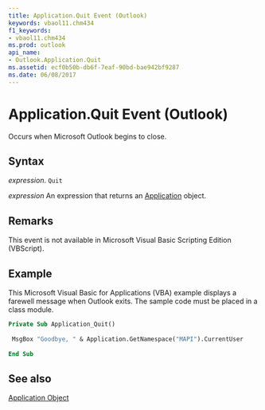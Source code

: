 ```yaml
---
title: Application.Quit Event (Outlook)
keywords: vbaol11.chm434
f1_keywords:
- vbaol11.chm434
ms.prod: outlook
api_name:
- Outlook.Application.Quit
ms.assetid: ecf0b50b-db6f-7eaf-90bd-bae942bf9287
ms.date: 06/08/2017
---
```



# Application.Quit Event (Outlook)

Occurs when Microsoft Outlook begins to close. 


## Syntax

 _expression_. `Quit`

 _expression_ An expression that returns an [Application](./Outlook.Application.md) object.


## Remarks

This event is not available in Microsoft Visual Basic Scripting Edition (VBScript).


## Example

This Microsoft Visual Basic for Applications (VBA) example displays a farewell message when Outlook exits. The sample code must be placed in a class module.


```vb
Private Sub Application_Quit() 
 
 MsgBox "Goodbye, " & Application.GetNamespace("MAPI").CurrentUser 
 
End Sub
```


## See also


[Application Object](Outlook.Application.md)


